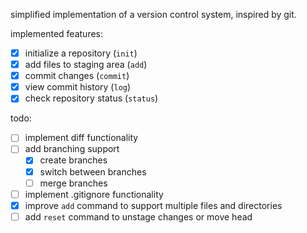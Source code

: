 simplified implementation of a version control system, inspired by git.

implemented features:

- [x] initialize a repository (`init`)
- [x] add files to staging area (`add`)
- [x] commit changes (`commit`)
- [x] view commit history (`log`)
- [x] check repository status (`status`)

todo:

- [ ] implement diff functionality
- [ ] add branching support
  - [x] create branches
  - [x] switch between branches
  - [ ] merge branches
- [ ] implement .gitignore functionality
- [x] improve `add` command to support multiple files and directories
- [ ] add `reset` command to unstage changes or move head
